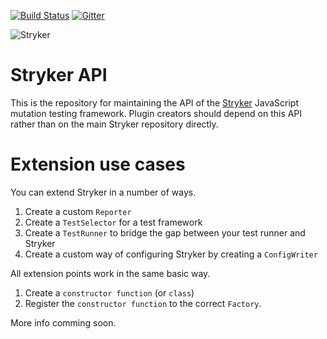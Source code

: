 [![Build Status](https://travis-ci.org/stryker-mutator/stryker.svg?branch=master)](https://travis-ci.org/stryker-mutator/stryker-api)
[![Gitter](https://badges.gitter.im/stryker-mutator/stryker.svg)](https://gitter.im/stryker-mutator/stryker?utm_source=badge&utm_medium=badge&utm_campaign=pr-badge)

![Stryker](https://github.com/stryker-mutator/stryker/raw/master/stryker-80x80.png)

# Stryker API
This is the repository for maintaining the API of the [Stryker](http://stryker-mutator.github.io) JavaScript mutation testing framework.
Plugin creators should depend on this API rather than on the main Stryker repository directly.

# Extension use cases
You can extend Stryker in a number of ways.

1. Create a custom `Reporter`
2. Create a `TestSelector` for a test framework
3. Create a `TestRunner` to bridge the gap between your test runner and Stryker
4. Create a custom way of configuring Stryker by creating a `ConfigWriter` 

 All extension points work in the same basic way. 

1. Create a `constructor function` (or `class`)
2. Register the `constructor function` to the correct `Factory`.

More info comming soon. 